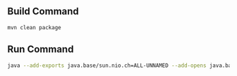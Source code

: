 ## Build Command

```bash
mvn clean package
```

## Run Command

```bash
java --add-exports java.base/sun.nio.ch=ALL-UNNAMED --add-opens java.base/java.nio=ALL-UNNAMED -jar spring-api/target/spring-api-1.0-SNAPSHOT.jar
```